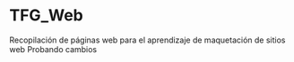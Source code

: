 # TFG_Web
Recopilación de páginas web para el aprendizaje de maquetación de sitios web
Probando cambios

